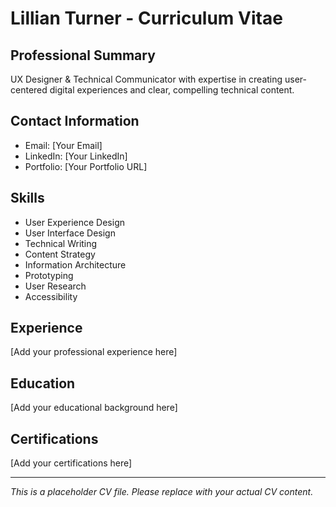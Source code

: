 # Lillian Turner - Curriculum Vitae

## Professional Summary
UX Designer & Technical Communicator with expertise in creating user-centered digital experiences and clear, compelling technical content.

## Contact Information
- Email: [Your Email]
- LinkedIn: [Your LinkedIn]
- Portfolio: [Your Portfolio URL]

## Skills
- User Experience Design
- User Interface Design
- Technical Writing
- Content Strategy
- Information Architecture
- Prototyping
- User Research
- Accessibility

## Experience
[Add your professional experience here]

## Education
[Add your educational background here]

## Certifications
[Add your certifications here]

---
*This is a placeholder CV file. Please replace with your actual CV content.*